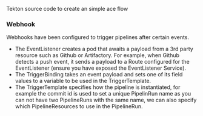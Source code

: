 Tekton source code to create an simple ace flow

### Webhook

Webhooks have been configured to trigger pipelines after certain events.

- The EventListener creates a pod that awaits a payload from a 3rd party resource such as Github or Artifactory. For example, when Github detects a push event, it sends a payload to a Route configured for the EventListener (ensure you have exposed the EventListener Service).
- The TriggerBinding takes an event payload and sets one of its field values to a variable to be used in the TriggerTemplate.
- The TriggerTemplate specifies how the pipeline is instantiated, for example the commit id is used to set a unique PipelinRun name as you can not have two PipelineRuns with the same name, we can also specify which PipelineResources to use in the PipelineRun.

